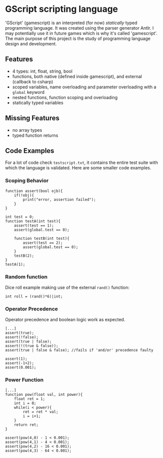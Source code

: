 # GScript scripting language
'GScript' (gamescript) is an interpreted (for now) *statically* typed programming language. It was created using the parser generator Antlr. I may potentially use it in future games which is why it's called 'gamescript'. The main purpose of this project is the study of programming language design and development.

## Features
- 4 types: int, float, string, bool
- functions, both native (defined inside gamescript), and external (callback to csharp)
- scoped variables, name overloading and parameter overloading with a `global` keyword
- nested functions, function scoping and overloading
- statically typed variables

## Missing Features
- no array types
- typed function returns

## Code Examples
For a lot of code check `testscript.txt`, it contains the entire test suite with which the language is validated. Here are some smaller code examples.

### Scoping Behavior
```
function assert(bool ojb){
    if(!obj){
        print("error, assertion failed");
    }
}

int test = 0;
function testA(int test){
    assert(test == 1);
    assert(global.test == 0);

    function testB(int test){
        assert(test == 2);
        assert(global.test == 0);
    }
    testB(2);
}
testA(1);
```

### Random function
Dice roll example making use of the external `rand()` function:
```
int roll = (rand()*6)|int;
```

### Operator Precedence
Operator precedence and boolean logic work as expected.
```
[...]
assert(true);
assert(!false);
assert(true | false);
assert(!(true & false));
assert(true | false & false); //fails if 'and/or' precedence faulty

assert(1);
assert(-1+2);
assert(0.001);
```

### Power Function
```
[...]
function pow(float val, int power){
    float ret = 1;
    int i = 0;
    while(i < power){
        ret = ret * val;
        i = i+1;
    }
    return ret;
}

assert(pow(4,0) - 1 < 0.001);
assert(pow(4,1) - 4 < 0.001);
assert(pow(4,2) - 16 < 0.001);
assert(pow(4,3) - 64 < 0.001);
```